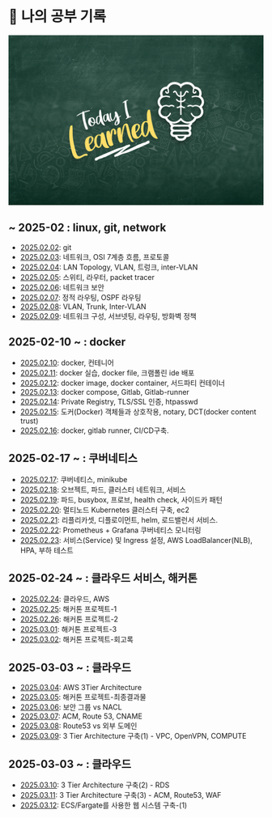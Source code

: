 # 📅 나의 공부 기록

![alt text](image-1.png)

## ~ 2025-02 : linux, git, network
- [2025.02.02](https://github.com/100-hours-a-week/luckyPrice_TIL/blob/main/1%EC%9B%94~2%EC%9B%94/02-02.md): git
- [2025.02.03](https://github.com/100-hours-a-week/luckyPrice_TIL/blob/main/1%EC%9B%94~2%EC%9B%94/02-03.md): 네트워크, OSI 7계층 흐름, 프로토콜
- [2025.02.04](https://github.com/100-hours-a-week/luckyPrice_TIL/blob/main/1%EC%9B%94~2%EC%9B%94/02-04.md): LAN Topology, VLAN, 트렁크, inter-VLAN
- [2025.02.05](https://github.com/100-hours-a-week/luckyPrice_TIL/blob/main/1%EC%9B%94~2%EC%9B%94/02-05.md): 스위티, 라우터, packet tracer
- [2025.02.06](https://github.com/100-hours-a-week/luckyPrice_TIL/blob/main/1%EC%9B%94~2%EC%9B%94/02-06.md): 네트워크 보안
- [2025.02.07](https://github.com/100-hours-a-week/luckyPrice_TIL/blob/main/1%EC%9B%94~2%EC%9B%94/02-07.md): 정적 라우팅, OSPF 라우팅
- [2025.02.08](https://github.com/100-hours-a-week/luckyPrice_TIL/blob/main/1%EC%9B%94~2%EC%9B%94/02-08.md): VLAN, Trunk, Inter-VLAN
- [2025.02.09](https://github.com/100-hours-a-week/luckyPrice_TIL/blob/main/1%EC%9B%94~2%EC%9B%94/02-09.md): 네트워크 구성, 서브넷팅, 라우팅, 방화벽 정책

## 2025-02-10 ~ : docker
- [2025.02.10](https://github.com/100-hours-a-week/luckyPrice_TIL/blob/main/1%EC%9B%94~2%EC%9B%94/02-10.md): docker, 컨테니어
- [2025.02.11](https://github.com/100-hours-a-week/luckyPrice_TIL/blob/main/1%EC%9B%94~2%EC%9B%94/02-11.md): docker 실습, docker file, 크램폴린 ide 배포
- [2025.02.12](https://github.com/100-hours-a-week/luckyPrice_TIL/blob/main/1%EC%9B%94~2%EC%9B%94/02-12.md): docker image, docker container, 서드파티 컨테이너
- [2025.02.13](https://github.com/100-hours-a-week/luckyPrice_TIL/blob/main/1%EC%9B%94~2%EC%9B%94/02-13.md): docker compose, Gitlab, Gitlab-runner
- [2025.02.14](https://github.com/100-hours-a-week/luckyPrice_TIL/blob/main/1%EC%9B%94~2%EC%9B%94/02-14.md): Private Registry, TLS/SSL 인증, htpasswd
- [2025.02.15](https://github.com/100-hours-a-week/luckyPrice_TIL/blob/main/1%EC%9B%94~2%EC%9B%94/02-15.md): 도커(Docker) 객체들과 상호작용, notary, DCT(docker content trust)
- [2025.02.16](https://github.com/100-hours-a-week/luckyPrice_TIL/blob/main/1%EC%9B%94~2%EC%9B%94/02-16.md): docker, gitlab runner, CI/CD구축.

## 2025-02-17 ~ : 쿠버네티스
- [2025.02.17](https://github.com/100-hours-a-week/luckyPrice_TIL/blob/main/1%EC%9B%94~2%EC%9B%94/02-17.md): 쿠버네티스, minikube
- [2025.02.18](https://github.com/100-hours-a-week/luckyPrice_TIL/blob/main/1%EC%9B%94~2%EC%9B%94/02-18.md): 오브젝트, 파드, 클러스터 네트워크, 서비스
- [2025.02.19](https://github.com/100-hours-a-week/luckyPrice_TIL/blob/main/1%EC%9B%94~2%EC%9B%94/02-19.md): 파드, busybox, 프로브, health check, 사이드카 패턴
- [2025.02.20](https://github.com/100-hours-a-week/luckyPrice_TIL/blob/main/1%EC%9B%94~2%EC%9B%94/02-20.md): 멀티노드 Kubernetes 클러스터 구축, ec2
- [2025.02.21](https://github.com/100-hours-a-week/luckyPrice_TIL/blob/main/1%EC%9B%94~2%EC%9B%94/02-21.md): 리플리카셋, 디플로이먼트, helm, 로드밸런서 서비스.
- [2025.02.22](https://github.com/100-hours-a-week/luckyPrice_TIL/blob/main/1%EC%9B%94~2%EC%9B%94/02-22.md): Prometheus + Grafana 쿠버네티스 모니터링
- [2025.02.23](https://github.com/100-hours-a-week/luckyPrice_TIL/blob/main/1%EC%9B%94~2%EC%9B%94/02-23.md): 서비스(Service) 및 Ingress 설정, AWS LoadBalancer(NLB), HPA, 부하 테스트

## 2025-02-24 ~ : 클라우드 서비스, 해커톤
- [2025.02.24](https://github.com/100-hours-a-week/luckyPrice_TIL/blob/main/1%EC%9B%94~2%EC%9B%94/02-24.md): 클라우드, AWS
- [2025.02.25](https://github.com/100-hours-a-week/luckyPrice_TIL/blob/main/1%EC%9B%94~2%EC%9B%94/02-25.md): 해커톤 프로젝트-1
- [2025.02.26](https://github.com/100-hours-a-week/luckyPrice_TIL/blob/main/1%EC%9B%94~2%EC%9B%94/02-25.md): 해커톤 프로젝트-2
- [2025.03.01](https://github.com/100-hours-a-week/luckyPrice_TIL/blob/main/3%EC%9B%94/03-01.md): 해커톤 프로젝트-3
- [2025.03.02](https://github.com/100-hours-a-week/luckyPrice_TIL/blob/main/3%EC%9B%94/03-02.md): 해커톤 프로젝트-회고록

## 2025-03-03 ~ : 클라우드
- [2025.03.04](https://github.com/100-hours-a-week/luckyPrice_TIL/blob/main/3%EC%9B%94/03-04.md): AWS 3Tier Architecture
- [2025.03.05](https://github.com/100-hours-a-week/luckyPrice_TIL/blob/main/3%EC%9B%94/03-05.md): 해커톤 프로젝트-최종결과물
- [2025.03.06](https://github.com/100-hours-a-week/luckyPrice_TIL/blob/main/3%EC%9B%94/03-06.md): 보안 그룹 vs NACL
- [2025.03.07](https://github.com/100-hours-a-week/luckyPrice_TIL/blob/main/3%EC%9B%94/03-07.md): ACM, Route 53, CNAME
- [2025.03.08](https://github.com/100-hours-a-week/luckyPrice_TIL/blob/main/3%EC%9B%94/03-08.md): Route53 vs 외부 도메인
- [2025.03.09](https://github.com/100-hours-a-week/luckyPrice_TIL/blob/main/3%EC%9B%94/03-09.md): 3 Tier Architecture 구축(1) - VPC, OpenVPN, COMPUTE


## 2025-03-03 ~ : 클라우드
- [2025.03.10](https://github.com/100-hours-a-week/luckyPrice_TIL/blob/main/3%EC%9B%94/03-10.md): 3 Tier Architecture 구축(2) - RDS
- [2025.03.11](https://github.com/100-hours-a-week/luckyPrice_TIL/blob/main/3%EC%9B%94/03-11.md): 3 Tier Architecture 구축(3) - ACM, Route53, WAF
- [2025.03.12](https://github.com/100-hours-a-week/luckyPrice_TIL/blob/main/3%EC%9B%94/03-12.md): ECS/Fargate를 사용한 웹 시스템 구축-(1)